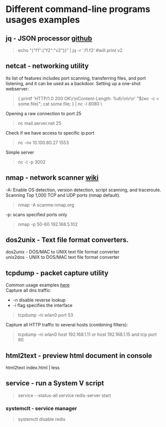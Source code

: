 # Different command-line programs usages examples

## jq - JSON processor [github](https://stedolan.github.io/jq/)
> echo "{\"f1\":{\"f2\":\"v2\"}}" | jq -r '.f1.f2' #will print v2

## netcat - networking utility
Its list of features includes port scanning, transferring files, and port listening, and it can be used as a backdoor.
Setting up a one-shot webserver:
> { printf 'HTTP/1.0 200 OK\r\nContent-Length: %d\r\n\r\n' "$(wc -c < some.file)"; cat some.file; } | nc -l 8080 \

Opening a raw connection to port 25
> nc mail.server.net 25

Check if we have access to specific ip:port
> nc -nv 10.100.80.27 1553

Simple server
> nc -l -p 3002

## nmap - network scanner [wiki](https://en.wikipedia.org/wiki/Netcat)
-A: Enable OS detection, version detection, script scanning, and traceroute. Scanning Top 1,000 TCP and UDP ports (nmap default).
> nmap -A scanme.nmap.org

-p: scans specified ports only
> nmap -p 50-60 192.168.5.102

## dos2unix - Text file format converters.
dos2unix - DOS/MAC to UNIX text file format converter \
unix2dos - UNIX to DOS/MAC text file format converter

## tcpdump - packet capture utility 
Common usage examples [here](https://docs.netgate.com/pfsense/en/latest/book/packetcapture/using-tcpdump-from-the-command-line.html) \
Capture all dns traffic: 
- -n disable reverse lookup 
- -i flag specifies the interface 
> tcpdump -ni wlan0 port 53

Capture all HTTP traffic to several hosts (combining filters):
> tcpdump -ni wlan0 host 192.168.1.11 or host 192.168.1.15 and tcp port 80

## html2text - preview html document in console
html2text index.html | less

## service - run a System V script
> service --status-all
> service redis-server start
### systemclt - service manager
> systemctl disable redis
